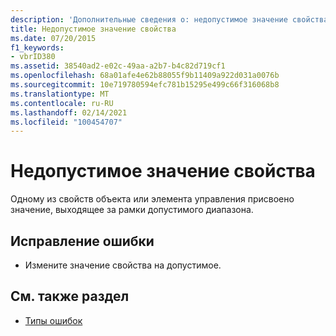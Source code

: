 ```yaml
---
description: 'Дополнительные сведения о: недопустимое значение свойства'
title: Недопустимое значение свойства
ms.date: 07/20/2015
f1_keywords:
- vbrID380
ms.assetid: 38540ad2-e02c-49aa-a2b7-b4c82d719cf1
ms.openlocfilehash: 68a01afe4e62b88055f9b11409a922d031a0076b
ms.sourcegitcommit: 10e719780594efc781b15295e499c66f316068b8
ms.translationtype: MT
ms.contentlocale: ru-RU
ms.lasthandoff: 02/14/2021
ms.locfileid: "100454707"
---
```

# <a name="property-value-is-not-valid"></a>Недопустимое значение свойства

Одному из свойств объекта или элемента управления присвоено значение, выходящее за рамки допустимого диапазона.  
  
## <a name="to-correct-this-error"></a>Исправление ошибки  
  
- Измените значение свойства на допустимое.  
  
## <a name="see-also"></a>См. также раздел

- [Типы ошибок](../programming-guide/language-features/error-types.md)
